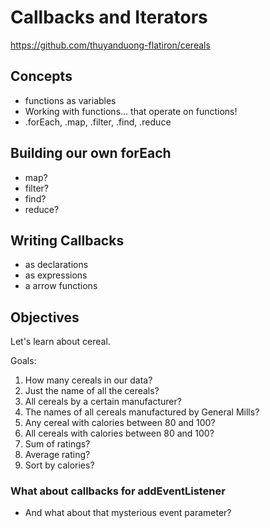 # Callbacks and Iterators
https://github.com/thuyanduong-flatiron/cereals

## Concepts
- functions as variables
- Working with functions... that operate on functions!
- .forEach, .map, .filter, .find, .reduce

## Building our own forEach
- map?
- filter?
- find?
- reduce?

## Writing Callbacks
- as declarations
- as expressions
- a arrow functions

## Objectives

Let's learn about cereal.

Goals:
1. How many cereals in our data?
2. Just the name of all the cereals?
3. All cereals by a certain manufacturer?
4. The names of all cereals manufactured by General Mills?
5. Any cereal with calories between 80 and 100?
6. All cereals with calories between 80 and 100?
7. Sum of ratings?
8. Average rating?
9. Sort by calories?

### What about callbacks for addEventListener
- And what about that mysterious event parameter?
